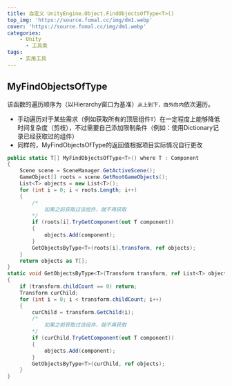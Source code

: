 ```yaml
---
title: 自定义 UnityEngine.Object.FindObjectsOfType<T>()
top_img: 'https://source.fomal.cc/img/dm1.webp'
cover: 'https://source.fomal.cc/img/dm1.webp'
categories: 
    - Unity
      - 工具类
tags: 
    - 实用工具
---
```


## MyFindObjectsOfType

该函数的遍历顺序为（以Hierarchy窗口为基准）`从上到下，由外向内`依次遍历。

* 手动遍历对于某些需求（例如获取所有的顶层组件`T`）在一定程度上能够降低时间复杂度（剪枝），不过需要自己添加限制条件（例如：使用Dictionary记录已经获取过的组件）
* 同样的，MyFindObjectsOfType的返回值根据项目实际情况自行更改

``` C#
public static T[] MyFindObjectsOfType<T>() where T : Component
{
    Scene scene = SceneManager.GetActiveScene();
    GameObject[] roots = scene.GetRootGameObjects();
    List<T> objects = new List<T>();
    for (int i = 0; i < roots.Length; i++)
    {
        /*
            如果之前获取过该组件，就不再获取
        */
        if (roots[i].TryGetComponent(out T component))
        {
            objects.Add(component);
        }
        GetObjectsByType<T>(roots[i].transform, ref objects);
    }
    return objects as T[];
}
static void GetObjectsByType<T>(Transform transform, ref List<T> objects) where T : Component
{
    if (transform.childCount == 0) return;
    Transform curChild;
    for (int i = 0; i < transform.childCount; i++)
    {
        curChild = transform.GetChild(i);
        /*
            如果之前获取过该组件，就不再获取
        */
        if (curChild.TryGetComponent(out T component))
        {
            objects.Add(component);
        }
        GetObjectsByType<T>(curChild, ref objects);
    }
}
```
